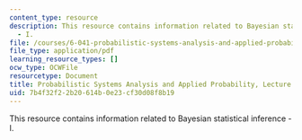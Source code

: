 ```yaml
---
content_type: resource
description: This resource contains information related to Bayesian statistical inference
  - I.
file: /courses/6-041-probabilistic-systems-analysis-and-applied-probability-fall-2010/7b4f32f22b20614b0e23cf30d08f8b19_MIT6_041F10_L21.pdf
file_type: application/pdf
learning_resource_types: []
ocw_type: OCWFile
resourcetype: Document
title: Probabilistic Systems Analysis and Applied Probability, Lecture 21
uid: 7b4f32f2-2b20-614b-0e23-cf30d08f8b19
---
```

This resource contains information related to Bayesian statistical inference - I.

